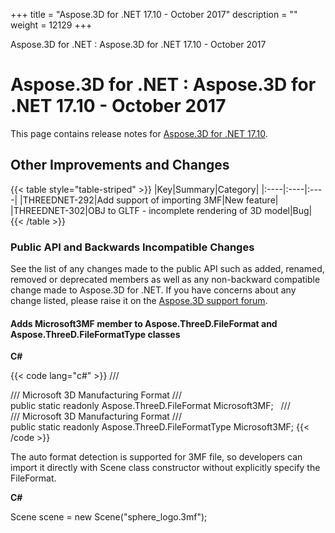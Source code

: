 +++
title = "Aspose.3D for .NET 17.10 - October 2017" 
description = "" 
weight = 12129 
+++

Aspose.3D for .NET : Aspose.3D for .NET 17.10 - October 2017  

# Aspose.3D for .NET : Aspose.3D for .NET 17.10 - October 2017


This page contains release notes for [Aspose.3D for .NET 17.10](https://www.nuget.org/packages/Aspose.3D/17.10.0).

## Other Improvements and Changes

{{< table style="table-striped" >}}
|Key|Summary|Category|
|:----|:----|:----|
|THREEDNET-292|Add support of importing 3MF|New feature|
|THREEDNET-302|OBJ to GLTF - incomplete rendering of 3D model|Bug|
{{< /table >}}

### Public API and Backwards Incompatible Changes

See the list of any changes made to the public API such as added, renamed, removed or deprecated members as well as any non-backward compatible change made to Aspose.3D for .NET. If you have concerns about any change listed, please raise it on the [Aspose.3D support forum](http://www.aspose.com/community/forums/aspose.3d-product-family/535/showforum.aspx).

#### Adds Microsoft3MF member to Aspose.ThreeD.FileFormat and Aspose.ThreeD.FileFormatType classes

**C#**

{{< code lang="c#" >}}
/// <summary>
/// Microsoft 3D Manufacturing Format
/// </summary>
public static readonly Aspose.ThreeD.FileFormat Microsoft3MF;
 
/// <summary>
/// Microsoft 3D Manufacturing Format
/// </summary>
public static readonly Aspose.ThreeD.FileFormatType Microsoft3MF;
{{< /code >}}

The auto format detection is supported for 3MF file, so developers can import it directly with Scene class constructor without explicitly specify the FileFormat.

**C#**

Scene scene = new Scene("sphere\_logo.3mf");

